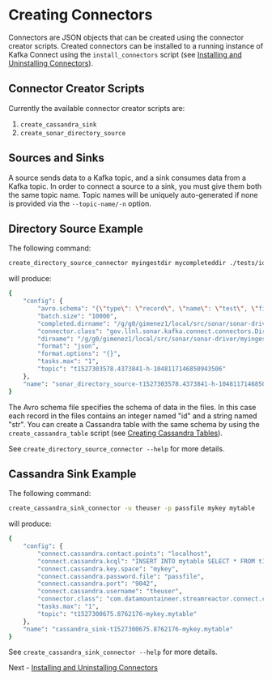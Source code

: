 # Creating Connectors

Connectors are JSON objects that can be created using the connector creator scripts.
Created connectors can be installed to a running instance of Kafka Connect using the `install_connectors` script (see [Installing and Uninstalling Connectors](./installing_connectors.md)).

## Connector Creator Scripts

Currently the available connector creator scripts are:

1. `create_cassandra_sink`
2. `create_sonar_directory_source`

## Sources and Sinks

A source sends data to a Kafka topic, and a sink consumes data from a Kafka topic.
In order to connect a source to a sink, you must give them both the same topic name.
Topic names will be uniquely auto-generated if none is provided via the `--topic-name/-n` option.

## Directory Source Example

The following command:

```bash
create_directory_source_connector myingestdir mycompleteddir ./tests/idstr.avsc
```

will produce:

```bash
{
    "config": {
        "avro.schema": "{\"type\": \"record\", \"name\": \"test\", \"fields\": [{\"type\": \"int\", \"name\": \"id\"}, {\"type\": \"string\", \"name\": \"str\"}]}",
        "batch.size": "10000",
        "completed.dirname": "/g/g0/gimenez1/local/src/sonar/sonar-driver/mycompleteddir",
        "connector.class": "gov.llnl.sonar.kafka.connect.connectors.DirectorySourceConnector",
        "dirname": "/g/g0/gimenez1/local/src/sonar/sonar-driver/myingestdir",
        "format": "json",
        "format.options": "{}",
        "tasks.max": "1",
        "topic": "t1527303578.4373841-h-1048117146850943506"
    },
    "name": "sonar_directory_source-t1527303578.4373841-h-1048117146850943506"
}
```

The Avro schema file specifies the schema of data in the files.
In this case each record in the files contains an integer named "id" and a string named "str".
You can create a Cassandra table with the same schema by using the `create_cassandra_table` script (see [Creating Cassandra Tables](./creating_cassandra_tables)).

See `create_directory_source_connector --help` for more details.

## Cassandra Sink Example

The following command:

```bash
create_cassandra_sink_connector -u theuser -p passfile mykey mytable
```

will produce:

```bash
{
    "config": {
        "connect.cassandra.contact.points": "localhost",
        "connect.cassandra.kcql": "INSERT INTO mytable SELECT * FROM t1527300675.8762176-mykey.mytable",
        "connect.cassandra.key.space": "mykey",
        "connect.cassandra.password.file": "passfile",
        "connect.cassandra.port": "9042",
        "connect.cassandra.username": "theuser",
        "connector.class": "com.datamountaineer.streamreactor.connect.cassandra.sink.CassandraSinkConnector",
        "tasks.max": "1",
        "topic": "t1527300675.8762176-mykey.mytable"
    },
    "name": "cassandra_sink-t1527300675.8762176-mykey.mytable"
}
```

See `create_cassandra_sink_connector --help` for more details.

Next - [Installing and Uninstalling Connectors](./installing_connectors.md)
